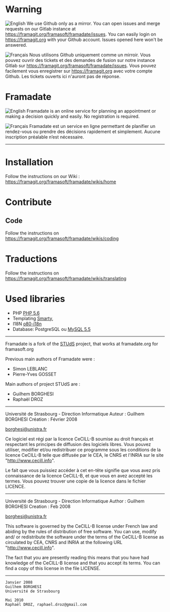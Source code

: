 # Warning

![English](https://upload.wikimedia.org/wikipedia/commons/thumb/a/ae/Flag_of_the_United_Kingdom.svg/20px-Flag_of_the_United_Kingdom.svg.png) We use Github only as a mirror. You can open issues and merge requests on our Gitlab instance at https://framagit.org/framasoft/framadate/issues. You can easily login on https://framagit.org with your Github account. Issues opened here won't be answered. 

![Français](https://upload.wikimedia.org/wikipedia/commons/thumb/c/c3/Flag_of_France.svg/20px-Flag_of_France.svg.png) Nous utilisons Github uniquement comme un mirroir. Vous pouvez ouvrir des tickets et des demandes de fusion sur notre instance Gitlab sur https://framagit.org/framasoft/framadate/issues. Vous pouvez facilement vous enregistrer sur https://framagit.org avec votre compte Github. Les tickets ouverts ici n'auront pas de réponse.


# Framadate

![English](https://upload.wikimedia.org/wikipedia/commons/thumb/a/ae/Flag_of_the_United_Kingdom.svg/20px-Flag_of_the_United_Kingdom.svg.png) Framadate is an online service for planning an appointment or making a decision quickly and easily. No registration is required.

![Français](https://upload.wikimedia.org/wikipedia/commons/thumb/c/c3/Flag_of_France.svg/20px-Flag_of_France.svg.png) Framadate est un service en ligne permettant de planifier un rendez-vous ou prendre des décisions rapidement et simplement. Aucune inscription préalable n’est nécessaire.

---
# Installation

Follow the instructions on our Wiki : <https://framagit.org/framasoft/framadate/wikis/home>

# Contribute

## Code 
Follow the instructions on <https://framagit.org/framasoft/framadate/wikis/coding>

# Traductions

Follow the instructions on <https://framagit.org/framasoft/framadate/wikis/translating>

# Used libraries

* PHP [PHP 5.6](http://php.net)
* Templating [Smarty](http://www.smarty.net/),
* I18N [o80-i18n](https://github.com/olivierperez/o80-i18n)
* Database: PostgreSQL ou [MySQL 5.5](https://dev.mysql.com/downloads/mysql/5.5.html)

---

Framadate is a fork of the [STUdS](https://sourcesup.cru.fr/projects/studs/) project, that works at framadate.org for framasoft.org

Previous main authors of Framadate were :
* Simon LEBLANC
* Pierre-Yves GOSSET

Main authors of project STUdS are :
* Guilhem BORGHESI
* Raphaël DROZ

---

Université de Strasbourg - Direction Informatique
Auteur : Guilhem BORGHESI
Création : Février 2008

borghesi@unistra.fr

Ce logiciel est régi par la licence CeCILL-B soumise au droit français et
respectant les principes de diffusion des logiciels libres. Vous pouvez
utiliser, modifier et/ou redistribuer ce programme sous les conditions
de la licence CeCILL-B telle que diffusée par le CEA, le CNRS et l'INRIA
sur le site "http://www.cecill.info".

Le fait que vous puissiez accéder à cet en-tête signifie que vous avez
pris connaissance de la licence CeCILL-B, et que vous en avez accepté les
termes. Vous pouvez trouver une copie de la licence dans le fichier LICENCE.

---

Université de Strasbourg - Direction Informatique
Author : Guilhem BORGHESI
Creation : Feb 2008

borghesi@unistra.fr

This software is governed by the CeCILL-B license under French law and
abiding by the rules of distribution of free software. You can  use,
modify and/ or redistribute the software under the terms of the CeCILL-B
license as circulated by CEA, CNRS and INRIA at the following URL
"http://www.cecill.info".

The fact that you are presently reading this means that you have had
knowledge of the CeCILL-B license and that you accept its terms. You can
find a copy of this license in the file LICENSE.

---

    Janvier 2008
    Guilhem BORGHESI
    Université de Strasbourg

    Mai 2010
    Raphaël DROZ, raphael.droz@gmail.com

